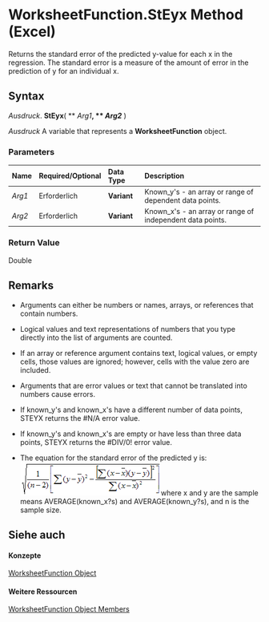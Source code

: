 
# WorksheetFunction.StEyx Method (Excel)

Returns the standard error of the predicted y-value for each x in the regression. The standard error is a measure of the amount of error in the prediction of y for an individual x.


## Syntax

 _Ausdruck_. **StEyx**( ** _Arg1_**, ** _Arg2_** )

 _Ausdruck_ A variable that represents a **WorksheetFunction** object.


### Parameters



|**Name**|**Required/Optional**|**Data Type**|**Description**|
|:-----|:-----|:-----|:-----|
| _Arg1_|Erforderlich|**Variant**|Known_y's - an array or range of dependent data points.|
| _Arg2_|Erforderlich|**Variant**|Known_x's - an array or range of independent data points.|

### Return Value

Double


## Remarks




- Arguments can either be numbers or names, arrays, or references that contain numbers.
    
- Logical values and text representations of numbers that you type directly into the list of arguments are counted.
    
- If an array or reference argument contains text, logical values, or empty cells, those values are ignored; however, cells with the value zero are included.
    
- Arguments that are error values or text that cannot be translated into numbers cause errors.
    
- If known_y's and known_x's have a different number of data points, STEYX returns the #N/A error value.
    
- If known_y's and known_x's are empty or have less than three data points, STEYX returns the #DIV/0! error value.
    
- The equation for the standard error of the predicted y is:
![](images/awfsteyx_ZA06051250.gif)where x and y are the sample means AVERAGE(known_x?s) and AVERAGE(known_y?s), and n is the sample size. 
    

## Siehe auch


#### Konzepte


[WorksheetFunction Object](7b1d5639-363d-632c-2cf0-2232562646b6.md)
#### Weitere Ressourcen


[WorksheetFunction Object Members](http://msdn.microsoft.com/library/6811ca87-4b53-0bff-88c9-30bf7497879a%28Office.15%29.aspx)